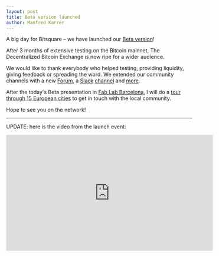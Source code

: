 ```yaml
---
layout: post
title: Beta version launched
author: Manfred Karrer
---
```

A big day for Bitsquare – we have launched our [Beta version][1]!

After 3 months of extensive testing on the Bitcoin mainnet, The Decentralized Bitcoin Exchange is now ripe for a wider audience.

We would like to thank everybody who helped testing, providing liquidity, giving feedback or spreading the word. We extended our community channels with a new [Forum][2], a [Slack][3] [channel][4] and [more][5].

After the today's Beta presentation in [Fab Lab Barcelona][6], I will do a [tour through 15 European cities][7] to get in touch with the local community.

Hope to see you on the network!

* * *

UPDATE: here is the video from the launch event:

<iframe width="560" height="315" src="https://www.youtube.com/embed/ZPb75akTyro" frameborder="0" allowfullscreen></iframe>

[1]: https://github.com/bitsquare/bitsquare/releases/tag/v0.4.4
[2]: https://forum.bitsquare.io/
[3]: https://bisq-slack.herokuapp.com/
[4]: https://bisq.slack.com/
[5]: /community/
[6]: http://www.meetup.com/bitcoin-barcelona/events/230228028/
[7]: /press/#upcoming

